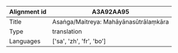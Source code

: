 |Alignment id | A3A92AA95
| --- | --- 
|Title | Asaṅga/Maitreya: Mahāyānasūtrālaṃkāra 
|Type | translation
|Languages | ['sa', 'zh', 'fr', 'bo']